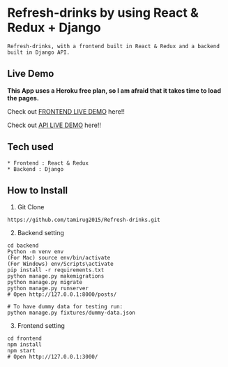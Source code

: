 # Refresh-drinks by using  React & Redux + Django

```
Refresh-drinks, with a frontend built in React & Redux and a backend built in Django API.
```

## Live Demo

**This App uses a Heroku free plan, so I am afraid that it takes time to load the pages.**

Check out [FRONTEND LIVE DEMO](https://frontend-refresh-drinks.herokuapp.com/) here!!

Check out [API LIVE DEMO](https://backend-refresh-drinks.herokuapp.com/) here!!

## Tech used

```
* Frontend : React & Redux
* Backend : Django
```

## How to Install

1. Git Clone

```
https://github.com/tamirug2015/Refresh-drinks.git
```

2. Backend setting

```
cd backend
Python -m venv env
(For Mac) source env/bin/activate
(For Windows) env/Scripts\activate
pip install -r requirements.txt
python manage.py makemigrations
python manage.py migrate
python manage.py runserver
# Open http://127.0.0.1:8000/posts/

# To have dummy data for testing run:
python manage.py fixtures/dummy-data.json
```

3. Frontend setting

```
cd frontend
npm install
npm start
# Open http://127.0.0.1:3000/
```

